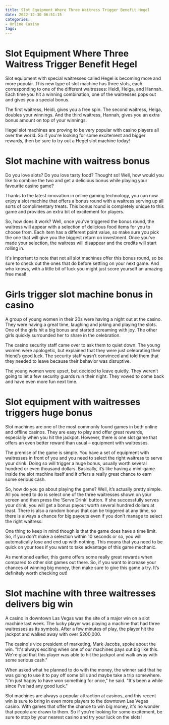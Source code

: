 ```yaml
---
title: Slot Equipment Where Three Waitress Trigger Benefit Hegel 
date: 2022-12-30 06:51:15
categories:
- Online Casino
tags:
---
```



#  Slot Equipment Where Three Waitress Trigger Benefit Hegel 

Slot equipment with special waitresses called Hegel is becoming more and more popular.
This new type of slot machine has three slots, each corresponding to one of the different waitresses: Heidi, Helga, and Hannah. 
Each time you hit a winning combination, one of the waitresses pops out and gives you a special bonus. 

The first waitress, Heidi, gives you a free spin. The second waitress, Helga, doubles your winnings. And the third waitress, Hannah, gives you an extra bonus amount on top of your winnings. 

Hegel slot machines are proving to be very popular with casino players all over the world. So if you're looking for some excitement and bigger rewards, then be sure to try out a Hegel slot machine today!

#  Slot machine with waitress bonus 

Do you love slots? Do you love tasty food? Thought so! Well, how would you like to combine the two and get a delicious bonus while playing your favourite casino game?

Thanks to the latest innovation in online gaming technology, you can now enjoy a slot machine that offers a bonus round with a waitress serving up all sorts of complimentary treats. This bonus round is completely unique to this game and provides an extra bit of excitement for players.

So, how does it work? Well, once you've triggered the bonus round, the waitress will appear with a selection of delicious food items for you to choose from. Each item has a different point value, so make sure you pick the one that will give you the biggest return on investment. Once you've made your selection, the waitress will disappear and the credits will start rolling in.

It's important to note that not all slot machines offer this bonus round, so be sure to check out the ones that do before settling on your next game. And who knows, with a little bit of luck you might just score yourself an amazing free meal!

#  Girls trigger slot machine bonus in casino 

A group of young women in their 20s were having a night out at the casino. They were having a great time, laughing and joking and playing the slots. One of the girls hit a big bonus and started screaming with joy. The other girls quickly surrounded her to share in the celebration.

The casino security staff came over to ask them to quiet down. The young women were apologetic, but explained that they were just celebrating their friend’s good luck. The security staff wasn’t convinced and told them that they needed to leave because their behavior was disruptive.

The young women were upset, but decided to leave quietly. They weren’t going to let a few security guards ruin their night. They vowed to come back and have even more fun next time.

#  Slot equipment with waitresses triggers huge bonus 

Slot machines are one of the most commonly found games in both online and offline casinos. They are easy to play and offer great rewards, especially when you hit the jackpot. However, there is one slot game that offers an even better reward than usual – equipment with waitresses.

The premise of the game is simple. You have a set of equipment with waitresses in front of you and you need to select the right waitress to serve your drink. Doing so will trigger a huge bonus, usually worth several hundred or even thousand dollars. Basically, it’s like having a mini-game inside the slot machine itself and it offers a really great chance to earn some serious cash.

So, how do you go about playing the game? Well, it’s actually pretty simple. All you need to do is select one of the three waitresses shown on your screen and then press the ‘Serve Drink’ button. If she successfully serves your drink, you will get a bonus payout worth several hundred dollars at least. There is also a random bonus that can be triggered at any time, so there is always a chance for big payouts even if you don’t manage to select the right waitress.

One thing to keep in mind though is that the game does have a time limit. So, if you don’t make a selection within 10 seconds or so, you will automatically lose and end up with nothing. This means that you need to be quick on your toes if you want to take advantage of this game mechanic.

As mentioned earlier, this game offers some really great rewards when compared to other slot games out there. So, if you want to increase your chances of winning big money, then make sure to give this game a try. It’s definitely worth checking out!

#  Slot machine with three waitresses delivers big win

A casino in downtown Las Vegas was the site of a major win on a slot machine last week. The lucky player was playing a machine that had three waitresses as its symbols. After a few minutes of play, the player hit the jackpot and walked away with over $200,000.

The casino's vice president of marketing, Mark Jacobs, spoke about the win. "It's always exciting when one of our machines pays out big like this. We're glad that this player was able to hit the jackpot and walk away with some serious cash."

When asked what he planned to do with the money, the winner said that he was going to use it to pay off some bills and maybe take a trip somewhere. "I'm just happy to have won something for once," he said. "It's been a while since I've had any good luck."

Slot machines are always a popular attraction at casinos, and this recent win is sure to bring in even more players to the downtown Las Vegas casino. With games that offer the chance to win big money, it's no wonder that people are drawn to them. So if you're looking for some excitement, be sure to stop by your nearest casino and try your luck on the slots!